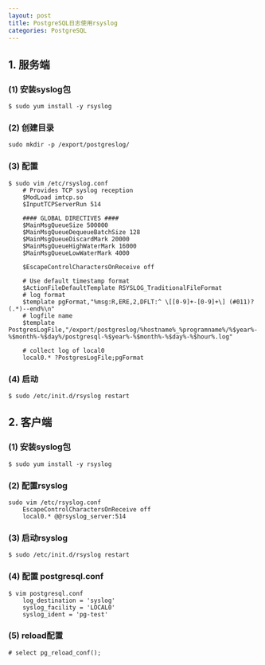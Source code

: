 ```yaml
---
layout: post
title: PostgreSQL日志使用rsyslog
categories: PostgreSQL
---
```


<!--more-->

## 1. 服务端

### (1) 安装syslog包

    $ sudo yum install -y rsyslog

### (2) 创建目录

    sudo mkdir -p /export/postgreslog/

### (3) 配置

    $ sudo vim /etc/rsyslog.conf
        # Provides TCP syslog reception
        $ModLoad imtcp.so
        $InputTCPServerRun 514

        #### GLOBAL DIRECTIVES ####
        $MainMsgQueueSize 500000
        $MainMsgQueueDequeueBatchSize 128
        $MainMsgQueueDiscardMark 20000
        $MainMsgQueueHighWaterMark 16000
        $MainMsgQueueLowWaterMark 4000

        $EscapeControlCharactersOnReceive off

        # Use default timestamp format
        $ActionFileDefaultTemplate RSYSLOG_TraditionalFileFormat
        # log format
        $template pgFormat,"%msg:R,ERE,2,DFLT:^ \[[0-9]+-[0-9]+\] (#011)?(.*)--end%\n"
        # logfile name
        $template PostgresLogFile,"/export/postgreslog/%hostname%_%programname%/%$year%-%$month%-%$day%/postgresql-%$year%-%$month%-%$day%-%$hour%.log"

        # collect log of local0
        local0.* ?PostgresLogFile;pgFormat

### (4) 启动

    $ sudo /etc/init.d/rsyslog restart

## 2. 客户端

### (1) 安装syslog包

    $ sudo yum install -y rsyslog

### (2) 配置rsyslog

    sudo vim /etc/rsyslog.conf
        EscapeControlCharactersOnReceive off 
        local0.* @@rsyslog_server:514

### (3) 启动rsyslog

    $ sudo /etc/init.d/rsyslog restart

### (4) 配置 postgresql.conf

    $ vim postgresql.conf
        log_destination = 'syslog'
        syslog_facility = 'LOCAL0'
        syslog_ident = 'pg-test'

### (5) reload配置

    # select pg_reload_conf();

